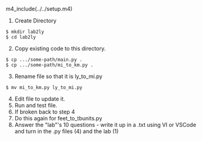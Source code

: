 
m4_include(../../setup.m4)

1. Create Directory
```
$ mkdir lab2ly
$ cd lab2ly
```
2. Copy existing code to this directory.
```
$ cp .../some-path/main.py .
$ cp .../some-path/mi_to_km.py .
```
3. Rename file so that it is ly_to_mi.py
```
$ mv mi_to_km.py ly_to_mi.py
```
4. Edit file to update it.
5. Run and test file.
6. If broken back to step 4
7. Do this again for feet_to_tbunits.py
8. Answer the "lab"'s 10 questions - write it up in a .txt using VI or VSCode and turn in the .py files (4) and the lab (1)

